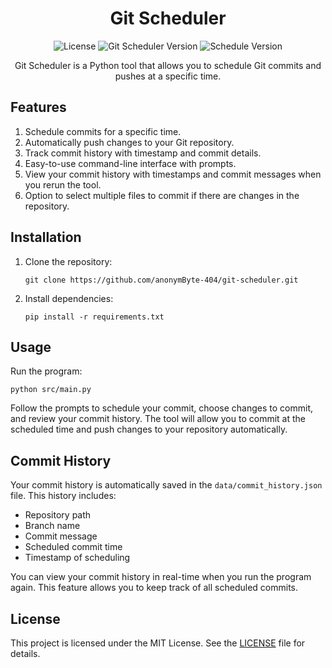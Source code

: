<h1 align="center">Git Scheduler</h1>

<p align="center">
  <img src="https://img.shields.io/badge/License-MIT-blue.svg" alt="License"/>
  <img src="https://img.shields.io/badge/Git--Scheduler-1.1.0-yellowgreen.svg" alt="Git Scheduler Version" />
  <img src="https://img.shields.io/badge/schedule-1.2.2-green.svg" alt="Schedule Version">
</p>

<p align="center">Git Scheduler is a Python tool that allows you to schedule Git commits and pushes at a specific time.</p>

<h2>Features</h2>

<ol>
  <li>Schedule commits for a specific time.</li>
  <li>Automatically push changes to your Git repository.</li>
  <li>Track commit history with timestamp and commit details.</li>
  <li>Easy-to-use command-line interface with prompts.</li>
  <li>View your commit history with timestamps and commit messages when you rerun the tool.</li>
  <li>Option to select multiple files to commit if there are changes in the repository.</li>
</ol>

<h2>Installation</h2>

<ol>
  <li>
    <p>Clone the repository:</p>
    <pre><code>git clone https://github.com/anonymByte-404/git-scheduler.git</code></pre>
  </li>
  <li>
    <p>Install dependencies:</p>
    <pre><code>pip install -r requirements.txt</code></pre>
  </li>
</ol>

<h2>Usage</h2>

<p>Run the program:</h2>

<pre><code>python src/main.py</code></pre>

<p>Follow the prompts to schedule your commit, choose changes to commit, and review your commit history. The tool will allow you to commit at the scheduled time and push changes to your repository automatically.</p> 

<h2>Commit History</h2> 

<p>Your commit history is automatically saved in the <code>data/commit_history.json</code> file. This history includes:</p> 

<ul> 
  <li>Repository path</li> 
  <li>Branch name</li> 
  <li>Commit message</li> 
  <li>Scheduled commit time</li> 
  <li>Timestamp of scheduling</li> 
</ul>

<p>You can view your commit history in real-time when you run the program again. This feature allows you to keep track of all scheduled commits.</p>

<h2>License</h2>

<p>This project is licensed under the MIT License. See the <a href="LICENSE">LICENSE</a> file for details.</p>